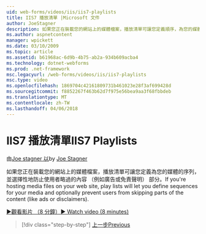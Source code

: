 ```yaml
---
uid: web-forms/videos/iis/iis7-playlists
title: IIS7 播放清單 |Microsoft 文件
author: JoeStagner
description: 如果您正在裝載您的網站上的媒體檔案，播放清單可讓您定義順序，為您的媒體，並選擇性地防止使用者略過部分 t...
ms.author: aspnetcontent
manager: wpickett
ms.date: 03/10/2009
ms.topic: article
ms.assetid: b61968ac-6d9b-4b75-ab2a-934b609acba4
ms.technology: dotnet-webforms
ms.prod: .net-framework
msc.legacyurl: /web-forms/videos/iis/iis7-playlists
msc.type: video
ms.openlocfilehash: 1869704c42161809731b461023e28f3af699428d
ms.sourcegitcommit: f8852267f463b62d7f975e56bea9aa3f68fbbdeb
ms.translationtype: MT
ms.contentlocale: zh-TW
ms.lasthandoff: 04/06/2018
---
```

<a name="iis7-playlists"></a><span data-ttu-id="109b6-103">IIS7 播放清單</span><span class="sxs-lookup"><span data-stu-id="109b6-103">IIS7 Playlists</span></span>
====================
<span data-ttu-id="109b6-104">由[Joe stagner 以](https://github.com/JoeStagner)</span><span class="sxs-lookup"><span data-stu-id="109b6-104">by [Joe Stagner](https://github.com/JoeStagner)</span></span>

<span data-ttu-id="109b6-105">如果您正在裝載您的網站上的媒體檔案，播放清單可讓您定義為您的媒體的序列，並選擇性地防止使用者略過的內容 （例如廣告或免責聲明） 部分。</span><span class="sxs-lookup"><span data-stu-id="109b6-105">If you're hosting media files on your web site, play lists will let you define sequences for your media and optionally prevent users from skipping parts of the content (like ads or disclaimers).</span></span>

[<span data-ttu-id="109b6-106">&#9654;觀看影片 （8 分鐘）</span><span class="sxs-lookup"><span data-stu-id="109b6-106">&#9654; Watch video (8 minutes)</span></span>](https://channel9.msdn.com/Blogs/ASP-NET-Site-Videos/iis7-playlists)

> [!div class="step-by-step"]
> [<span data-ttu-id="109b6-107">上一步</span><span class="sxs-lookup"><span data-stu-id="109b6-107">Previous</span></span>](bit-rate-throttling.md)
